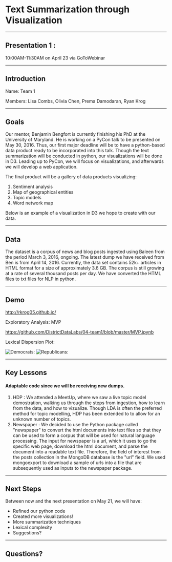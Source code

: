 # Text Summarization  through Visualization

***

## Presentation 1 : 

10:00AM-11:30AM on April 23 via GoToWebinar

***

## Introduction

Name: Team 1

Members: Lisa Combs, Olivia Chen, Prema Damodaran, Ryan Krog

***

## Goals

Our mentor, Benjamin Bengfort is currently finishing his PhD at the University of Maryland. He is working on a PyCon talk to be presented on May 30, 2016. Thus, our first major deadline will be to have a python-based data product ready to be incorporated into this talk. Though the text summarization will be conducted in python, our visualizations will be done in D3. Leading up to PyCon, we will focus on visualizations, and afterwards we will develop a web application.

The final product will be a gallery of data products visualizing:

1. Sentiment analysis
2. Map of geographical entities 
3. Topic models 
4. Word network map

Below is an example of a visualization in D3 we hope to create with our data.


***

## Data 

The dataset is a corpus of news and blog posts ingested using Baleen from  the period March 3, 2016, ongoing. The  latest dump we have received from Ben is from April 14, 2016. Currently, the data set contains 52k+  articles in HTML format for a size of approximately 3.6 GB. The corpus is  still growing at a rate of several thousand posts per day. We have converted the HTML files to txt files for NLP in python.

***

## Demo 

http://rkrog05.github.io/

Exploratory Analysis: MVP

https://github.com/DistrictDataLabs/04-team1/blob/master/MVP.ipynb

Lexical Dispersion Plot:

![Democrats:](/Users/lisacombs/Documents/test2.png)
![Republicans:](/Users/lisacombs/Documents/test.png)



***

## Key Lessons

#### Adaptable code since we will be receiving new dumps.
        
1. HDP : We attended a MeetUp, where we saw a live topic model demostration, walking us through the steps from ingestion, how to learn from the data, and how to vizualize. Though LDA is often the preferred method for topic modelling, HDP has been extended to to allow for an unknown number of topics. 
2. Newspaper : We decided to use the Python package called "newspaper" to convert the html documents into text files so that they can be used to form a corpus that will be used for natural language processing. The input for newspaper is a url, which it uses to go the specific web page, download the html document, and parse the document into a readable text file. Therefore, the field of interest from the posts collection in the MongoDB database is the "url" field. We used mongoexport to download a sample of urls into a file that are subsequently used as inputs to the newspaper package.

***

## Next Steps

Between now and the next presentation on May 21, we will have:

- Refined our python code
- Created more visualizations!
- More summarization techniques
- Lexical complexity
- Suggestions?

***

## Questions?
